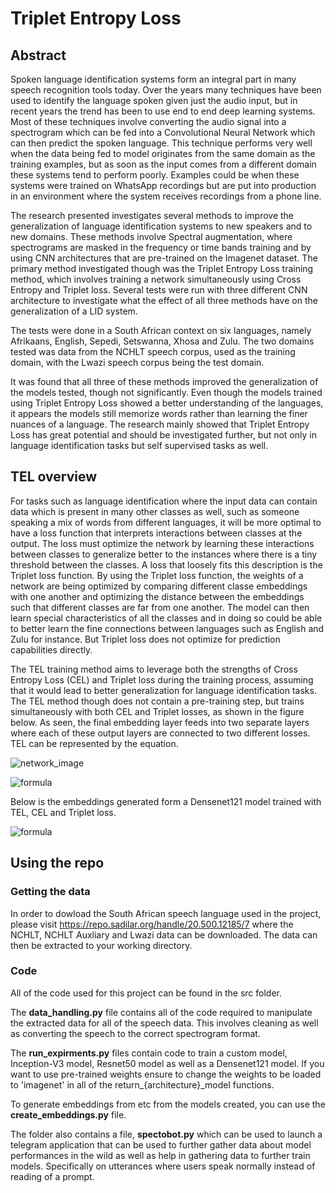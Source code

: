 # Triplet Entropy Loss

## Abstract
Spoken language identification systems form an integral part in many speech recognition tools today. Over the years many techniques have been used to identify the language spoken given just the audio input, but in recent years the trend has been to use end to end deep learning systems. Most of these techniques involve converting the audio signal into a spectrogram which can be fed into a Convolutional Neural Network which can then predict the spoken language. This technique performs very well when the data being fed to model originates from the same domain as the training examples, but as soon as the input comes from a different domain these systems tend to perform poorly. Examples could be when these systems were trained on WhatsApp recordings but are put into production in an environment where the system receives recordings from a phone line. 

The research presented investigates several methods to improve the generalization of language identification systems to new speakers and to new domains. These methods involve Spectral augmentation, where spectrograms are masked in the frequency or time bands training and by using CNN architectures that are pre-trained on the Imagenet dataset. The primary method investigated though was the Triplet Entropy Loss training method, which involves training a network simultaneously using Cross Entropy and Triplet loss. Several tests were run with three different CNN architecture to investigate what the effect of all three methods have on the generalization of a LID system.

The tests were done in a South African context on six languages, namely Afrikaans, English, Sepedi, Setswanna, Xhosa and Zulu. The two domains tested was data from the NCHLT speech corpus, used as the training domain, with the Lwazi speech corpus being the test domain. 

It was found that all three of these methods improved the generalization of the models tested, though not significantly. Even though the models trained using Triplet Entropy Loss showed a better understanding of the languages, it appears the models still memorize words rather than learning the finer nuances of a language. The research mainly showed that Triplet Entropy Loss has great potential and should be investigated further, but not only in language identification tasks but self supervised tasks as well.

## TEL overview

For tasks such as language identification where the input data can contain data which is present in many other classes as well, such as someone speaking a mix of words from different languages, it will be more optimal to have a loss function that interprets interactions between classes at the output. The loss must optimize the network by learning these interactions between classes to generalize better to the instances where there is a tiny threshold between the classes. A loss that loosely fits this description is the Triplet loss function. By using the Triplet loss function, the weights of a network are being optimized by comparing different classe embeddings with one another and optimizing the distance between the embeddings such that different classes are far from one another. The model can then learn special characteristics of all the classes and in doing so could be able to better learn the fine connections between languages such as English and Zulu for instance. But Triplet loss does not optimize for prediction capabilities directly.

The TEL training method aims to leverage both the strengths of Cross Entropy Loss (CEL) and Triplet loss during the training process, assuming that it would lead to better generalization for language identification tasks. The TEL method though does not contain a pre-training step, but trains simultaneously with both CEL and Triplet losses, as shown in the figure below. As seen, the final embedding layer feeds into two separate layers where each of these output layers are connected to two different losses. TEL can be represented by the equation.

![network_image](https://github.com/ruanvdmerwe/triplet-entropy-loss/blob/main/images/tel_high_level_overview.png)

![formula](https://github.com/ruanvdmerwe/triplet-entropy-loss/blob/main/images/tel_eq.PNG)

Below is the embeddings generated form a Densenet121 model trained with TEL, CEL and Triplet loss.

![formula](https://github.com/ruanvdmerwe/triplet-entropy-loss/blob/main/images/densenet_embeddings.png)

## Using the repo

### Getting the data

In order to dowload the South African speech language used in the project, please visit https://repo.sadilar.org/handle/20.500.12185/7 where the NCHLT, NCHLT Auxliary and Lwazi data can be downloaded. The data can then be extracted to your working directory.

### Code

All of the code used for this project can be found in the src folder. 

The **data_handling.py** file contains all of the code required to manipulate the extracted data for all of the speech data. This involves cleaning as well as converting the speech to the correct spectrogram format.

The **run_expirments.py** files contain code to train a custom model, Inception-V3 model, Resnet50 model as well as a Densenet121 model. If you want to use pre-trained weights ensure to change the weights to be loaded to 'imagenet' in all of the return_{architecture}_model functions. 

To generate embeddings from etc from the models created, you can use the **create_embeddings.py** file.

The folder also contains a file, **spectobot.py** which can be used to launch a telegram application that can be used to further gather data about model performances in the wild as well as help in gathering data to further train models. Specifically on utterances where users speak normally instead of reading of a prompt.
